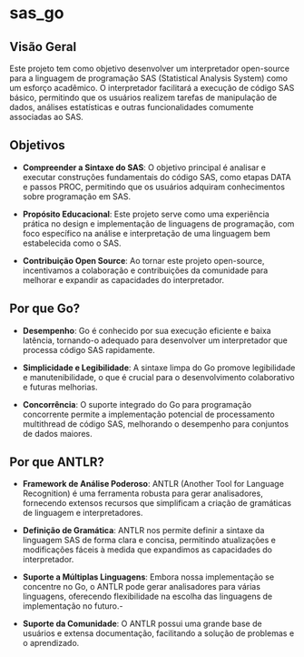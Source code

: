# sas_go

## Visão Geral

Este projeto tem como objetivo desenvolver um interpretador open-source para a linguagem de programação SAS (Statistical Analysis System) como um esforço acadêmico. O interpretador facilitará a execução de código SAS básico, permitindo que os usuários realizem tarefas de manipulação de dados, análises estatísticas e outras funcionalidades comumente associadas ao SAS.

## Objetivos

- **Compreender a Sintaxe do SAS**: O objetivo principal é analisar e executar construções fundamentais do código SAS, como etapas DATA e passos PROC, permitindo que os usuários adquiram conhecimentos sobre programação em SAS.


- **Propósito Educacional**: Este projeto serve como uma experiência prática no design e implementação de linguagens de programação, com foco específico na análise e interpretação de uma linguagem bem estabelecida como o SAS.


- **Contribuição Open Source**: Ao tornar este projeto open-source, incentivamos a colaboração e contribuições da comunidade para melhorar e expandir as capacidades do interpretador.

## Por que Go?

- **Desempenho**: Go é conhecido por sua execução eficiente e baixa latência, tornando-o adequado para desenvolver um interpretador que processa código SAS rapidamente.


- **Simplicidade e Legibilidade**: A sintaxe limpa do Go promove legibilidade e manutenibilidade, o que é crucial para o desenvolvimento colaborativo e futuras melhorias.


- **Concorrência**: O suporte integrado do Go para programação concorrente permite a implementação potencial de processamento multithread de código SAS, melhorando o desempenho para conjuntos de dados maiores.

## Por que ANTLR?

- **Framework de Análise Poderoso**: ANTLR (Another Tool for Language Recognition) é uma ferramenta robusta para gerar analisadores, fornecendo extensos recursos que simplificam a criação de gramáticas de linguagem e interpretadores.


- **Definição de Gramática**: ANTLR nos permite definir a sintaxe da linguagem SAS de forma clara e concisa, permitindo atualizações e modificações fáceis à medida que expandimos as capacidades do interpretador.


- **Suporte a Múltiplas Linguagens**: Embora nossa implementação se concentre no Go, o ANTLR pode gerar analisadores para várias linguagens, oferecendo flexibilidade na escolha das linguagens de implementação no futuro.- 

- **Suporte da Comunidade**: O ANTLR possui uma grande base de usuários e extensa documentação, facilitando a solução de problemas e o aprendizado.

